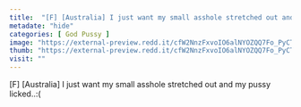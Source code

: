 ```yaml
---
title:  "[F] [Australia] I just want my small asshole stretched out and my pussy licked..:("
metadate: "hide"
categories: [ God Pussy ]
image: "https://external-preview.redd.it/cfW2NnzFxvoIO6alNYOZQQ7Fo_PyCTxjKlJHo_4fPeM.jpg?auto=webp&s=429b1045766424f4ac679120350c4ad93f5b056e"
thumb: "https://external-preview.redd.it/cfW2NnzFxvoIO6alNYOZQQ7Fo_PyCTxjKlJHo_4fPeM.jpg?width=1080&crop=smart&auto=webp&s=238f57f9ed82cb1b44ed0d10d773e183e618388b"
visit: ""
---
```

[F] [Australia] I just want my small asshole stretched out and my pussy licked..:(
